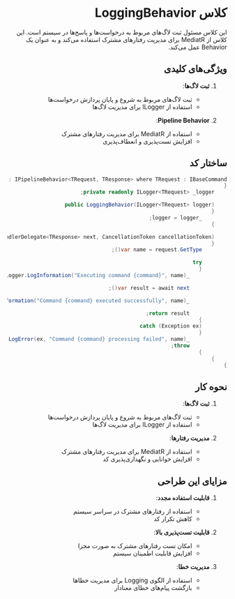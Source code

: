  <div dir="rtl">

# کلاس LoggingBehavior

این کلاس مسئول ثبت لاگ‌های مربوط به درخواست‌ها و پاسخ‌ها در سیستم است. این کلاس از MediatR برای مدیریت رفتارهای مشترک استفاده می‌کند و به عنوان یک Behavior عمل می‌کند.

## ویژگی‌های کلیدی

1. **ثبت لاگ‌ها**:
   - ثبت لاگ‌های مربوط به شروع و پایان پردازش درخواست‌ها
   - استفاده از ILogger برای مدیریت لاگ‌ها

2. **Pipeline Behavior**:
   - استفاده از MediatR برای مدیریت رفتارهای مشترک
   - افزایش تست‌پذیری و انعطاف‌پذیری

## ساختار کد

```csharp
public class LoggingBehavior<TRequest, TResponse> : IPipelineBehavior<TRequest, TResponse> where TRequest : IBaseCommand
{
    private readonly ILogger<TRequest> _logger;

    public LoggingBehavior(ILogger<TRequest> logger)
    {
        _logger = logger;
    }

    public async Task<TResponse> Handle(TRequest request, RequestHandlerDelegate<TResponse> next, CancellationToken cancellationToken)
    {
        var name = request.GetType();

        try
        {
            _logger.LogInformation("Executing command {command}", name);

            var result = await next();

            _logger.LogInformation("Command {command} executed successfully", name);

            return result;
        }
        catch (Exception ex)
        {
            _logger.LogError(ex, "Command {command} processing failed", name);
            throw;
        }
    }
}
```

## نحوه کار

1. **ثبت لاگ‌ها**:
   - ثبت لاگ‌های مربوط به شروع و پایان پردازش درخواست‌ها
   - استفاده از ILogger برای مدیریت لاگ‌ها

2. **مدیریت رفتارها**:
   - استفاده از MediatR برای مدیریت رفتارهای مشترک
   - افزایش خوانایی و نگهداری‌پذیری کد

## مزایای این طراحی

1. **قابلیت استفاده مجدد**:
   - استفاده از رفتارهای مشترک در سراسر سیستم
   - کاهش تکرار کد

2. **قابلیت تست‌پذیری بالا**:
   - امکان تست رفتارهای مشترک به صورت مجزا
   - افزایش قابلیت اطمینان سیستم

3. **مدیریت خطا**:
   - استفاده از الگوی Logging برای مدیریت خطاها
   - بازگشت پیام‌های خطای معنادار

</div>